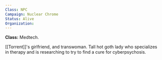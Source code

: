 ```yaml
---
Class: NPC
Campaign: Nuclear Chrome
Status: Alive
Organization: 
---
```

**Class:** Medtech.

[[Torrent]]'s girlfriend, and transwoman. Tall hot goth lady who specializes in therapy and is researching to try to find a cure for cyberpsychosis.